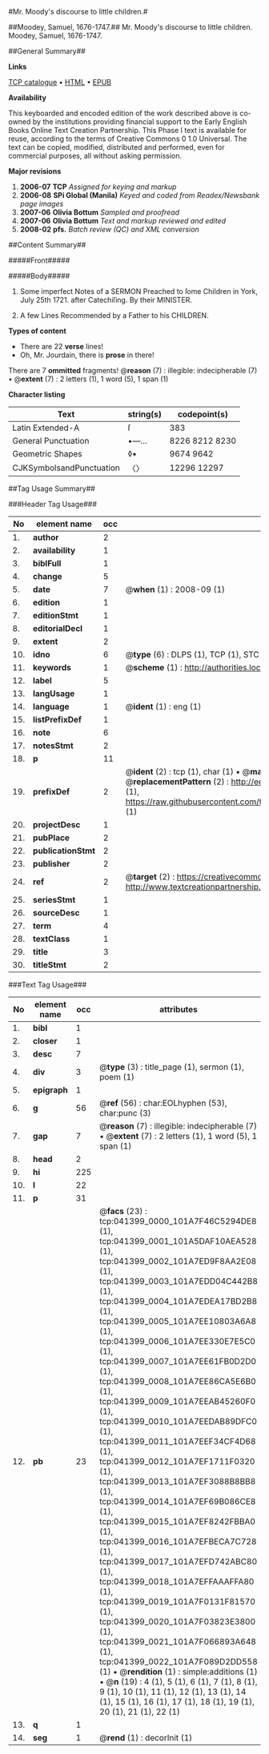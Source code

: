 #Mr. Moody's discourse to little children.#

##Moodey, Samuel, 1676-1747.##
Mr. Moody's discourse to little children.
Moodey, Samuel, 1676-1747.

##General Summary##

**Links**

[TCP catalogue](http://www.ota.ox.ac.uk/tcp/)  • 
[HTML](http://tei.it.ox.ac.uk/tcp/Texts-HTML/free/N31/N31293.html)  • 
[EPUB](http://tei.it.ox.ac.uk/tcp/Texts-EPUB/free/N31/N31293.epub)

**Availability**

This keyboarded and encoded edition of the
	       work described above is co-owned by the institutions
	       providing financial support to the Early English Books
	       Online Text Creation Partnership. This Phase I text is
	       available for reuse, according to the terms of Creative
	       Commons 0 1.0 Universal. The text can be copied,
	       modified, distributed and performed, even for
	       commercial purposes, all without asking permission.

**Major revisions**

1. __2006-07__ __TCP__ *Assigned for keying and markup*
1. __2006-08__ __SPi Global (Manila)__ *Keyed and coded from Readex/Newsbank page images*
1. __2007-06__ __Olivia Bottum__ *Sampled and proofread*
1. __2007-06__ __Olivia Bottum__ *Text and markup reviewed and edited*
1. __2008-02__ __pfs.__ *Batch review (QC) and XML conversion*

##Content Summary##

#####Front#####

#####Body#####

1. Some imperfect Notes of a SERMON Preached to ſome Children in York, July 25th 1721. after Catechiſing. By their MINISTER.

1. A few Lines Recommended by a Father to his CHILDREN.

**Types of content**

  * There are 22 **verse** lines!
  * Oh, Mr. Jourdain, there is **prose** in there!

There are 7 **ommitted** fragments! 
 @__reason__ (7) : illegible: indecipherable (7)  •  @__extent__ (7) : 2 letters (1), 1 word (5), 1 span (1)

**Character listing**


|Text|string(s)|codepoint(s)|
|---|---|---|
|Latin Extended-A|ſ|383|
|General Punctuation|•—…|8226 8212 8230|
|Geometric Shapes|◊▪|9674 9642|
|CJKSymbolsandPunctuation|〈〉|12296 12297|

##Tag Usage Summary##

###Header Tag Usage###

|No|element name|occ|attributes|
|---|---|---|---|
|1.|__author__|2||
|2.|__availability__|1||
|3.|__biblFull__|1||
|4.|__change__|5||
|5.|__date__|7| @__when__ (1) : 2008-09 (1)|
|6.|__edition__|1||
|7.|__editionStmt__|1||
|8.|__editorialDecl__|1||
|9.|__extent__|2||
|10.|__idno__|6| @__type__ (6) : DLPS (1), TCP (1), STC (1), NOTIS (1), IMAGE-SET (1), EVANS-CITATION (1)|
|11.|__keywords__|1| @__scheme__ (1) : http://authorities.loc.gov/ (1)|
|12.|__label__|5||
|13.|__langUsage__|1||
|14.|__language__|1| @__ident__ (1) : eng (1)|
|15.|__listPrefixDef__|1||
|16.|__note__|6||
|17.|__notesStmt__|2||
|18.|__p__|11||
|19.|__prefixDef__|2| @__ident__ (2) : tcp (1), char (1)  •  @__matchPattern__ (2) : ([0-9\-]+):([0-9IVX]+) (1), (.+) (1)  •  @__replacementPattern__ (2) : http://eebo.chadwyck.com/downloadtiff?vid=$1&page=$2 (1), https://raw.githubusercontent.com/textcreationpartnership/Texts/master/tcpchars.xml#$1 (1)|
|20.|__projectDesc__|1||
|21.|__pubPlace__|2||
|22.|__publicationStmt__|2||
|23.|__publisher__|2||
|24.|__ref__|2| @__target__ (2) : https://creativecommons.org/publicdomain/zero/1.0/ (1), http://www.textcreationpartnership.org/docs/. (1)|
|25.|__seriesStmt__|1||
|26.|__sourceDesc__|1||
|27.|__term__|4||
|28.|__textClass__|1||
|29.|__title__|3||
|30.|__titleStmt__|2||


###Text Tag Usage###

|No|element name|occ|attributes|
|---|---|---|---|
|1.|__bibl__|1||
|2.|__closer__|1||
|3.|__desc__|7||
|4.|__div__|3| @__type__ (3) : title_page (1), sermon (1), poem (1)|
|5.|__epigraph__|1||
|6.|__g__|56| @__ref__ (56) : char:EOLhyphen (53), char:punc (3)|
|7.|__gap__|7| @__reason__ (7) : illegible: indecipherable (7)  •  @__extent__ (7) : 2 letters (1), 1 word (5), 1 span (1)|
|8.|__head__|2||
|9.|__hi__|225||
|10.|__l__|22||
|11.|__p__|31||
|12.|__pb__|23| @__facs__ (23) : tcp:041399_0000_101A7F46C5294DE8 (1), tcp:041399_0001_101A5DAF10AEA528 (1), tcp:041399_0002_101A7ED9F8AA2E08 (1), tcp:041399_0003_101A7EDD04C442B8 (1), tcp:041399_0004_101A7EDEA17BD2B8 (1), tcp:041399_0005_101A7EE10803A6A8 (1), tcp:041399_0006_101A7EE330E7E5C0 (1), tcp:041399_0007_101A7EE61FB0D2D0 (1), tcp:041399_0008_101A7EE86CA5E6B0 (1), tcp:041399_0009_101A7EEAB45260F0 (1), tcp:041399_0010_101A7EEDAB89DFC0 (1), tcp:041399_0011_101A7EEF34CF4D68 (1), tcp:041399_0012_101A7EF1711F0320 (1), tcp:041399_0013_101A7EF3088B8BB8 (1), tcp:041399_0014_101A7EF69B086CE8 (1), tcp:041399_0015_101A7EF8242FBBA0 (1), tcp:041399_0016_101A7EFBECA7C728 (1), tcp:041399_0017_101A7EFD742ABC80 (1), tcp:041399_0018_101A7EFFAAAFFA80 (1), tcp:041399_0019_101A7F0131F81570 (1), tcp:041399_0020_101A7F03823E3800 (1), tcp:041399_0021_101A7F066893A648 (1), tcp:041399_0022_101A7F089D2DD558 (1)  •  @__rendition__ (1) : simple:additions (1)  •  @__n__ (19) : 4 (1), 5 (1), 6 (1), 7 (1), 8 (1), 9 (1), 10 (1), 11 (1), 12 (1), 13 (1), 14 (1), 15 (1), 16 (1), 17 (1), 18 (1), 19 (1), 20 (1), 21 (1), 22 (1)|
|13.|__q__|1||
|14.|__seg__|1| @__rend__ (1) : decorInit (1)|
